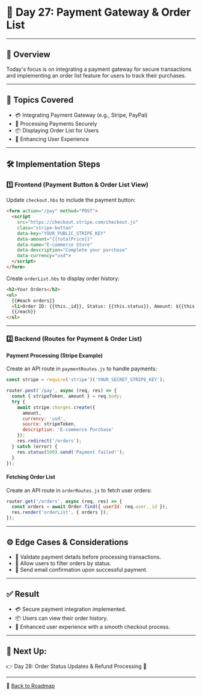 # 📅 **Day 27: Payment Gateway & Order List**

---

## 📝 **Overview**

Today's focus is on integrating a payment gateway for secure transactions and implementing an order list feature for users to track their purchases.

---

## 🎯 **Topics Covered**

- 💳 Integrating Payment Gateway (e.g., Stripe, PayPal)
- 🛒 Processing Payments Securely
- 📦 Displaying Order List for Users
- 🚀 Enhancing User Experience

---

## 🛠️ **Implementation Steps**

### 1️⃣ **Frontend (Payment Button & Order List View)**

Update `checkout.hbs` to include the payment button:

```html
<form action="/pay" method="POST">
  <script
    src="https://checkout.stripe.com/checkout.js"
    class="stripe-button"
    data-key="YOUR_PUBLIC_STRIPE_KEY"
    data-amount="{{totalPrice}}"
    data-name="E-commerce Store"
    data-description="Complete your purchase"
    data-currency="usd">
  </script>
</form>
```

Create `orderList.hbs` to display order history:

```html
<h2>Your Orders</h2>
<ul>
  {{#each orders}}
  <li>Order ID: {{this._id}}, Status: {{this.status}}, Amount: ${{this.totalAmount}}</li>
  {{/each}}
</ul>
```

---

### 2️⃣ **Backend (Routes for Payment & Order List)**

#### **Payment Processing (Stripe Example)**

Create an API route in `paymentRoutes.js` to handle payments:

```js
const stripe = require('stripe')('YOUR_SECRET_STRIPE_KEY');

router.post('/pay', async (req, res) => {
  const { stripeToken, amount } = req.body;
  try {
    await stripe.charges.create({
      amount,
      currency: 'usd',
      source: stripeToken,
      description: 'E-commerce Purchase'
    });
    res.redirect('/orders');
  } catch (error) {
    res.status(500).send('Payment failed!');
  }
});
```

#### **Fetching Order List**

Create an API route in `orderRoutes.js` to fetch user orders:

```js
router.get('/orders', async (req, res) => {
  const orders = await Order.find({ userId: req.user._id });
  res.render('orderList', { orders });
});
```

---

## ⚙️ **Edge Cases & Considerations**

- 🛑 Validate payment details before processing transactions.
- 🔄 Allow users to filter orders by status.
- 📩 Send email confirmation upon successful payment.

---

## ✅ **Result**

- 💳 Secure payment integration implemented.
- 📦 Users can view their order history.
- 🚀 Enhanced user experience with a smooth checkout process.

---

## 🚀 **Next Up:**

👉 Day 28: Order Status Updates & Refund Processing 🔄

---

🔗 [Back to Roadmap](../README.md)


